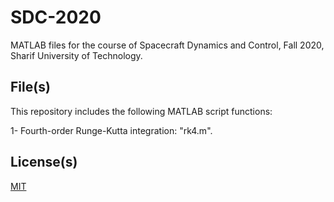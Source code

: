 # SDC-2020

MATLAB files for the course of Spacecraft Dynamics and Control, Fall 2020, Sharif University of Technology. 


## File(s)

This repository includes the following MATLAB script functions: 

1- Fourth-order Runge-Kutta integration: "rk4.m".



## License(s)

[MIT](https://choosealicense.com/licenses/mit/)

